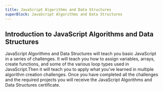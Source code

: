 ```yaml
---
title: JavaScript Algorithms and Data Structures
superBlock: JavaScript Algorithms and Data Structures
---
```

## Introduction to JavaScript Algorithms and Data Structures

JavaScript Algorithms and Data Structures will teach you basic JavaScript in a series of challenges. It will teach you how to assign variables, arrays, create functions, and some of the various loop types used in JavaScript.Then it will teach you to apply what you’ve learned in multiple algorithm creation challenges. Once you have completed all the challenges and the required projects you will receive the JavaScript Algorithms and Data Structures certificate.
